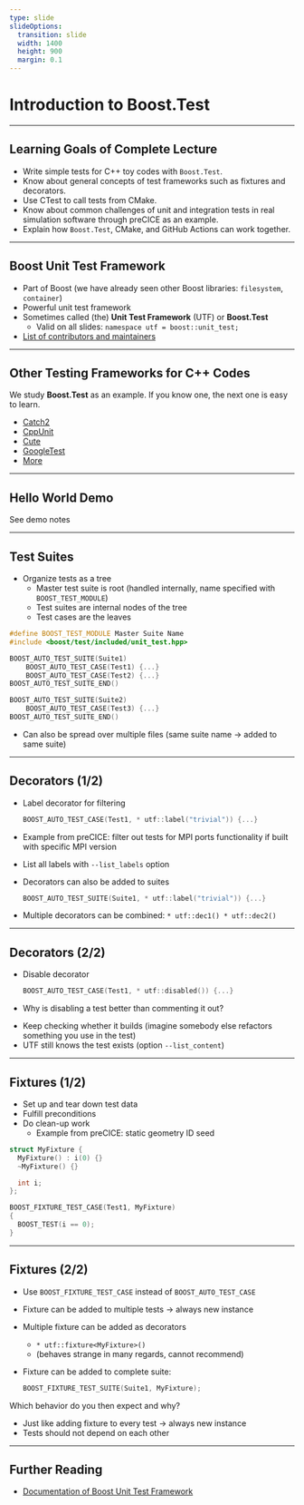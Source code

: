 ```yaml
---
type: slide
slideOptions:
  transition: slide
  width: 1400
  height: 900
  margin: 0.1
---
```


<style>
  .reveal strong {
    font-weight: bold;
    color: orange;
  }
  .reveal p {
    text-align: left;
  }
  .reveal section h1 {
    color: orange;
  }
  .reveal section h2 {
    color: orange;
  }
  .reveal code {
    font-family: 'Ubuntu Mono';
    color: orange;
  }
  .reveal section img {
    background:none;
    border:none;
    box-shadow:none;
  }
</style>

# Introduction to Boost.Test

---

## Learning Goals of Complete Lecture

- Write simple tests for C++ toy codes with `Boost.Test`.
- Know about general concepts of test frameworks such as fixtures and decorators.
- Use CTest to call tests from CMake.
- Know about common challenges of unit and integration tests in real simulation software through preCICE as an example.
- Explain how `Boost.Test`, CMake, and GitHub Actions can work together.

---

## Boost Unit Test Framework

- Part of Boost (we have already seen other Boost libraries: `filesystem`, `container`)
- Powerful unit test framework
- Sometimes called (the) **Unit Test Framework** (UTF) or **Boost.Test**
    - Valid on all slides: `namespace utf = boost::unit_test;`
- [List of contributors and maintainers](https://www.boost.org/doc/libs/1_81_0/libs/test/doc/html/boost_test/acknowledgements.html)

---

## Other Testing Frameworks for C++ Codes

We study **Boost.Test** as an example.
If you know one, the next one is easy to learn.

- [Catch2](https://github.com/catchorg/Catch2)
- [CppUnit](http://sourceforge.net/apps/mediawiki/cppunit/index.php?title=Main_Page)
- [Cute](http://www.cute-test.com/)
- [GoogleTest](http://code.google.com/p/googletest/)
- [More](https://en.wikipedia.org/wiki/List_of_unit_testing_frameworks#C.2B.2B)

---

## Hello World Demo

See demo notes

---

## Test Suites

- Organize tests as a tree
    - Master test suite is root (handled internally, name specified with `BOOST_TEST_MODULE`)
    - Test suites are internal nodes of the tree
    - Test cases are the leaves

```cpp
#define BOOST_TEST_MODULE Master Suite Name
#include <boost/test/included/unit_test.hpp>

BOOST_AUTO_TEST_SUITE(Suite1)
    BOOST_AUTO_TEST_CASE(Test1) {...}
    BOOST_AUTO_TEST_CASE(Test2) {...}
BOOST_AUTO_TEST_SUITE_END()

BOOST_AUTO_TEST_SUITE(Suite2)
    BOOST_AUTO_TEST_CASE(Test3) {...}
BOOST_AUTO_TEST_SUITE_END()
```

- Can also be spread over multiple files (same suite name -> added to same suite)

---

## Decorators (1/2)

- Label decorator for filtering

    ```cpp
    BOOST_AUTO_TEST_CASE(Test1, * utf::label("trivial")) {...}
    ```

- Example from preCICE: filter out tests for MPI ports functionality if built with specific MPI version
- List all labels with `--list_labels` option
- Decorators can also be added to suites

    ```cpp
    BOOST_AUTO_TEST_SUITE(Suite1, * utf::label("trivial")) {...}
    ```

- Multiple decorators can be combined: `* utf::dec1() * utf::dec2()`

---

## Decorators (2/2)

- Disable decorator

    ```cpp
    BOOST_AUTO_TEST_CASE(Test1, * utf::disabled()) {...}
    ```

- Why is disabling a test better than commenting it out?

<div>
    <!-- .element: class="fragment" data-fragment-index="1" -->

- Keep checking whether it builds (imagine somebody else refactors something you use in the test)
- UTF still knows the test exists (option `--list_content`)

</div>

---

## Fixtures (1/2)

- Set up and tear down test data
- Fulfill preconditions
- Do clean-up work
    - Example from preCICE: static geometry ID seed

```cpp
struct MyFixture {
  MyFixture() : i(0) {}
  ~MyFixture() {}

  int i;
};

BOOST_FIXTURE_TEST_CASE(Test1, MyFixture)
{
  BOOST_TEST(i == 0);
}
```

---

## Fixtures (2/2)

- Use `BOOST_FIXTURE_TEST_CASE` instead of `BOOST_AUTO_TEST_CASE`
- Fixture can be added to multiple tests -> always new instance
- Multiple fixture can be added as decorators
    - `* utf::fixture<MyFixture>()`
    - (behaves strange in many regards, cannot recommend)
- Fixture can be added to complete suite:

    ```cpp
    BOOST_FIXTURE_TEST_SUITE(Suite1, MyFixture);
    ```

Which behavior do you then expect and why?

<div>
    <!-- .element: class="fragment" data-fragment-index="1" -->

- Just like adding fixture to every test -> always new instance
- Tests should not depend on each other

</div>

---

## Further Reading

- [Documentation of Boost Unit Test Framework](https://www.boost.org/doc/libs/1_78_0/libs/test/doc/html/index.html)
